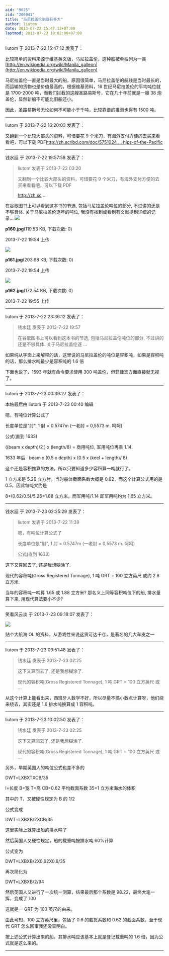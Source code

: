 ```yaml
---
aid: "9025"
zid: "206041"
title: "马尼拉盖伦到底有多大"
author: liutom
date: 2013-07-22 15:47:12+07:00
lastmod: 2013-07-23 10:02:00+07:00
---
```


liutom 于 2013-7-22 15:47:12 发表了：

比较简单的资料来源于维基英文版，马尼拉盖伦，这种船被单独列为一类[http://en.wikipedia.org/wiki/Manila_galleon](http://en.wikipedia.org/wiki/Manila_galleon)

马尼拉盖伦一直是当时最大的船，原因很简单，马尼拉盖伦的航线是当时最长的，而运输的货物也是价值最高的，根据维基资料，16 世纪马尼拉盖伦的平均吨位就是 1700-2000 吨，而我们拦截的这艘圣路易斯号，它在几十年前就是一艘 38 炮盖伦，显然新船不可能比旧船还小。

因此，圣路易斯号无论如何不可能小于千吨，比较靠谱的推测也得有 1500 吨。

---

liutom 于 2013-7-22 16:20:03 发表了：

又翻到一个比较大部头的资料，可惜要花 9 个米刀，有海外支付方便的去买来看看吧，可以下载 PDF[http://zh.scribd.com/doc/5751024 ... hips-of-the-Pacific](http://zh.scribd.com/doc/57510249/The-Manila-Acapulco-Galleons-The-Treasure-Ships-of-the-Pacific)

---

钱水廷 于 2013-7-22 19:57:58 发表了：

> liutom 发表于 2013-7-22 03:20
>
> 又翻到一个比较大部头的资料，可惜要花 9 个米刀，有海外支付方便的去买来看看吧，可以下载 PDF
>
> http://zh.sc ...

在谷歌图书上可以看到这本书的节选, 包括马尼拉盖伦吨位的部分, 不过讲的还是不够具体. 关于马尼拉盖伦逐年的吨位, 我没有找到或看到有文献提到详细的记录... ![](/9025/195433j4ak4zjaq4zoc4om.jpg)

**p160.jpg**(119.53 KB, 下载次数: 0)

2013-7-22 19:54 上传

![](/9025/195459kjkkkennr6sc6dfr.jpg)

**p161.jpg**(203.98 KB, 下载次数: 0)

2013-7-22 19:54 上传

![](/9025/19550309lesnhlw9og1tlf.jpg)

**p162.jpg**(172.54 KB, 下载次数: 0)

2013-7-22 19:55 上传

---

liutom 于 2013-7-22 23:36:12 发表了：

> 钱水廷 发表于 2013-7-22 19:57
>
> 在谷歌图书上可以看到这本书的节选, 包括马尼拉盖伦吨位的部分, 不过讲的还是不够具体. 关于马尼拉盖伦逐 ...

如果纯从字面上来解释的话，这里说的马尼拉盖伦的吨位是容积吨，如果是容积吨的话，那么排水吨最少是容积吨的 1.6 倍

下面也说了，1593 年就有命令要求使用 300 吨盖伦，但菲律宾方面直接就无视了。

---

liutom 于 2013-7-23 00:39:27 发表了：

本帖最后由 liutom 于 2013-7-23 00:40 编辑

嗯，有吨位计算公式了

长度单位是"肘", 1 肘 = 0.5747m (一老肘 = 0,5573 m. 呵呵)

公式(直到 1633)

((beam x depth)/2 ) x (length/8) = 商用吨位, 军用吨位再乘 1.14.

1633 年后   beam x (0.5 x depth) x (0.5 x (keel + length)/ 8)

这个还是容积推算的方法，所以只要知道多少容积算一吨就行了。

1 立方米是 5.26 立方肘，当时船体截面系数大概是 0.62，而这个计算公式用的是 0.5，因此每吨大约是

8\*(0.62/0.5)/5.26=1.88 立方米，而军用吨/1.14 即军用吨约为 1.65 立方米。

---

钱水廷 于 2013-7-23 02:25:29 发表了：

> liutom 发表于 2013-7-22 11:39
>
> 嗯，有吨位计算公式了
>
> 长度单位是"肘", 1 肘 = 0.5747m (一老肘 = 0,5573 m. 呵呵)
>
> 公式(直到 1633)

这下又算回去了, 还是我想糊涂了.

现代的容积吨(Gross Registered Tonnage), 1 吨 GRT = 100 立方英尺 或约 2.8 立方米.

当年的容积吨一吨算 1.65 或 1.88 立方米? 那名义上同等容积吨位下的船, 排水量算下来, 用现代算法要小不少?

---

笑看风云淡 于 2013-7-23 09:18:07 发表了：

![](http://images.17173.com/2013/dol//2013/06/16/s20130616195026846.jpg)

贴个大航海 OL 的资料，从游戏性来说这货可达千仓，是著名的几大车皮之一

---

liutom 于 2013-7-23 09:51:48 发表了：

> 钱水廷 发表于 2013-7-23 02:25
>
> 这下又算回去了, 还是我想糊涂了.
>
> 现代的容积吨(Gross Registered Tonnage), 1 吨 GRT = 100 立方英尺 或 ...

从这个计算上能看出来，西班牙人数学不好，所以尽量不搞小数点计算呀，他们绕来绕去，其实还是 1.6 排水吨换算成 1 容积吨。

---

liutom 于 2013-7-23 10:02:50 发表了：

> 钱水廷 发表于 2013-7-23 02:25
>
> 这下又算回去了, 还是我想糊涂了.
>
> 现代的容积吨(Gross Registered Tonnage), 1 吨 GRT = 100 立方英尺 或 ...

另外，早期英国人的吨位公式也差不多的

DWT=LXBXTXCB/35

l=长度 B=宽 T=高 CB=0.62 平均截面系数 35=1 立方米海水的体积

其中的 T，又被硬性规定为 B 的 1/2

公式变成

DWT=LXBXB/2XCB/35

这里实际上就算出船的排水吨了

然后英国人又硬性规定，船的载重吨按排水吨 60%计算

公式变为

DWT=LXBXB/2X0.62X0.6/35

再次简化为

DWT=LXBXB/2/94

然后英国人又进行了一次统一测算，结果最后那个系数是 98.22，最终大笔一挥，变成了 100

这就是一 GRT 为 100 英尺的由来。

由此可知，100 立方英尺里，包括了 0.6 的载货系数和 0.62 的截面系数，至于现代 GRT 怎么回事我还没查明白。

按上述公式计算出来的船，其排水吨应该基本上就是登记载重吨的 1.6 倍，因为公式就是这么来的。

---
